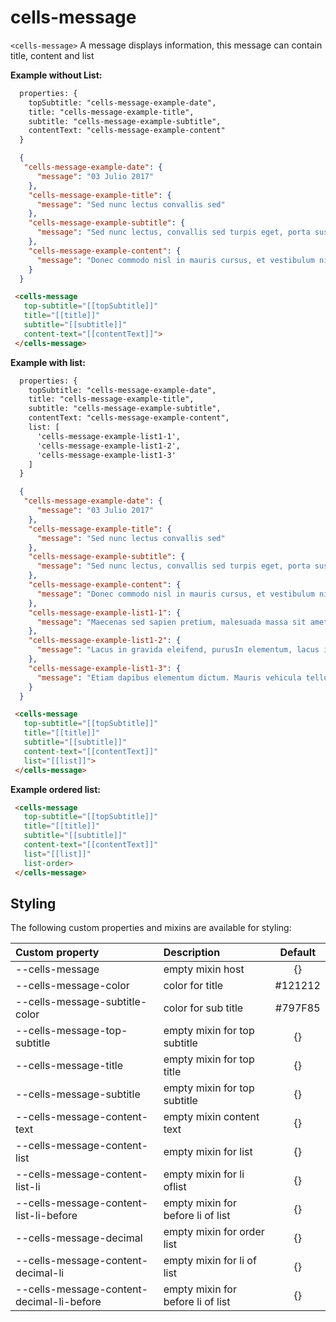 # cells-message

`<cells-message>` A message displays information, this message can contain title, content and list


__Example without List:__


```html
  properties: {
    topSubtitle: "cells-message-example-date",
    title: "cells-message-example-title",
    subtitle: "cells-message-example-subtitle",
    contentText: "cells-message-example-content"
  }
```


```json
  {
   "cells-message-example-date": {
      "message": "03 Julio 2017"
    },
    "cells-message-example-title": {
      "message": "Sed nunc lectus convallis sed"
    },
    "cells-message-example-subtitle": {
      "message": "Sed nunc lectus, convallis sed turpis eget, porta suscipit ante"
    },
    "cells-message-example-content": {
      "message": "Donec commodo nisl in mauris cursus, et vestibulum nisl pellentesque. Nam cursus eu metus eget dapibus. Nunc pulvinar metus diam, on egestas erat imperdiet vitae. Duis vehicula ornare erat, quis gravida nunc eleifend sit amet. Nunc tellus lectus, tempor quis ipsum sit amet, hendrerit accumsan dolor. In fringilla molestie ullamcorper."
    }
  }
```

```html
 <cells-message 
   top-subtitle="[[topSubtitle]]" 
   title="[[title]]" 
   subtitle="[[subtitle]]" 
   content-text="[[contentText]]">
 </cells-message>
```

__Example with list:__


```html
  properties: {
    topSubtitle: "cells-message-example-date",
    title: "cells-message-example-title",
    subtitle: "cells-message-example-subtitle",
    contentText: "cells-message-example-content",
    list: [
      'cells-message-example-list1-1',
      'cells-message-example-list1-2',
      'cells-message-example-list1-3'
    ]
  }
```


```json
  {
   "cells-message-example-date": {
      "message": "03 Julio 2017"
    },
    "cells-message-example-title": {
      "message": "Sed nunc lectus convallis sed"
    },
    "cells-message-example-subtitle": {
      "message": "Sed nunc lectus, convallis sed turpis eget, porta suscipit ante"
    },
    "cells-message-example-content": {
      "message": "Donec commodo nisl in mauris cursus, et vestibulum nisl pellentesque. Nam cursus eu metus eget dapibus. Nunc pulvinar metus diam, on egestas erat imperdiet vitae. Duis vehicula ornare erat, quis gravida nunc eleifend sit amet. Nunc tellus lectus, tempor quis ipsum sit amet, hendrerit accumsan dolor. In fringilla molestie ullamcorper."
    },
    "cells-message-example-list1-1": {
      "message": "Maecenas sed sapien pretium, malesuada massa sit amet."
    },
    "cells-message-example-list1-2": {
      "message": "Lacus in gravida eleifend, purusIn elementum, lacus in gravida eleifend, purus lacus aliquet leo, eu tincidunt quam massa vel eros. Praesent fnibus lorem ac magna pellentesque tristique. Sed sapien orci,lobortis at ullamcorper sit amet, laoreet non nulla."
    },
    "cells-message-example-list1-3": {
      "message": "Etiam dapibus elementum dictum. Mauris vehicula tellus fnibus accumsan faucibus. Quisque fermentum nulla libero, sit amet blandit massa scelerisque vel."
    }
  }
```

```html
 <cells-message 
   top-subtitle="[[topSubtitle]]" 
   title="[[title]]" 
   subtitle="[[subtitle]]" 
   content-text="[[contentText]]"
   list="[[list]]">
 </cells-message>
```


__Example ordered list:__

```html
 <cells-message 
   top-subtitle="[[topSubtitle]]" 
   title="[[title]]" 
   subtitle="[[subtitle]]" 
   content-text="[[contentText]]"
   list="[[list]]" 
   list-order>
 </cells-message>
```

## Styling

The following custom properties and mixins are available for styling:

| Custom property | Description     | Default        |
|:----------------|:----------------|:--------------:|
| --cells-message                          | empty mixin host                  | {}      |
| --cells-message-color                    | color for title                   | #121212 |
| --cells-message-subtitle-color           | color for sub title               | #797F85 |
| --cells-message-top-subtitle             | empty mixin for top subtitle      | {}      |
| --cells-message-title                    | empty mixin for top title         | {}      |
| --cells-message-subtitle                 | empty mixin for top subtitle      | {}      |
| --cells-message-content-text             | empty mixin content text          | {}      |
| --cells-message-content-list             | empty mixin for list              | {}      |
| --cells-message-content-list-li          | empty mixin for li oflist         | {}      |
| --cells-message-content-list-li-before   | empty mixin for before li of list | {}      |
| --cells-message-decimal                  | empty mixin for order list        | {}      |
| --cells-message-content-decimal-li        | empty mixin for li of list        | {}      |
| --cells-message-content-decimal-li-before | empty mixin for before li of list | {}      |